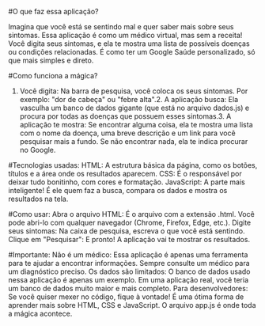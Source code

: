 #O que faz essa aplicação?

Imagina que você está se sentindo mal e quer saber mais sobre seus sintomas. Essa aplicação é como um médico virtual, mas sem a receita! Você digita seus sintomas, e ela te mostra uma lista de possíveis doenças ou condições relacionadas. É como ter um Google Saúde personalizado, só que mais simples e direto.

#Como funciona a mágica?
1. Você digita: Na barra de pesquisa, você coloca os seus sintomas. Por exemplo: "dor de cabeça" ou "febre alta".2. A aplicação busca: Ela vasculha um banco de dados gigante (que está no arquivo dados.js) e procura por todas as doenças que possuem esses sintomas.3. A aplicação te mostra: Se encontrar alguma coisa, ela te mostra uma lista com o nome da doença, uma breve descrição e um link para você pesquisar mais a fundo. Se não encontrar nada, ela te indica procurar no Google.

#Tecnologias usadas:
HTML: A estrutura básica da página, como os botões, títulos e a área onde os resultados aparecem.
CSS: É o responsável por deixar tudo bonitinho, com cores e formatação.
JavaScript: A parte mais inteligente! É ele quem faz a busca, compara os dados e mostra os resultados na tela.

#Como usar:
Abra o arquivo HTML: É o arquivo com a extensão .html. Você pode abri-lo com qualquer navegador (Chrome, Firefox, Edge, etc.).
Digite seus sintomas: Na caixa de pesquisa, escreva o que você está sentindo.
Clique em "Pesquisar": E pronto! A aplicação vai te mostrar os resultados.

#Importante:
Não é um médico: Essa aplicação é apenas uma ferramenta para te ajudar a encontrar informações. Sempre consulte um médico para um diagnóstico preciso.
Os dados são limitados: O banco de dados usado nessa aplicação é apenas um exemplo. Em uma aplicação real, você teria um banco de dados muito maior e mais completo.
Para desenvolvedores:
Se você quiser mexer no código, fique à vontade! É uma ótima forma de aprender mais sobre HTML, CSS e JavaScript. O arquivo app.js é onde toda a mágica acontece.
